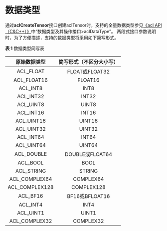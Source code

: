 # 数据类型

通过**aclCreateTensor**接口创建aclTensor时，支持的全量数据类型参见[《acl API（C&C++）》](https://hiascend.com/document/redirect/CannCommercialCppApi)中“数据类型及其操作接口>aclDataType”。
两段式接口参数说明时，为了方便描述，支持的数据类型将采用如下简写形式。

**表 1**  数据类型简写表

| 原始数据类型 | 简写形式（不区分大小写） |
| :----: | :----: |
| ACL_FLOAT | FLOAT或FLOAT32 |
| ACL_FLOAT16 | FLOAT16 |
| ACL_INT8 | INT8 |
| ACL_INT32 | INT32 |
| ACL_UINT8 | UINT8 |
| ACL_INT16 | INT16 |
| ACL_UINT16 | UINT16 |
| ACL_UINT32 | UINT32 |
| ACL_INT64 | INT64 |
| ACL_UINT64 | UINT64 |
| ACL_DOUBLE | DOUBLE或FLOAT64 |
| ACL_BOOL | BOOL |
| ACL_STRING | STRING |
| ACL_COMPLEX64 | COMPLEX64 |
| ACL_COMPLEX128 | COMPLEX128 |
| ACL_BF16 | BF16或BFLOAT16 |
| ACL_INT4 | INT4 |
| ACL_UINT1 | UINT1 |
| ACL_COMPLEX32 | COMPLEX32 |



